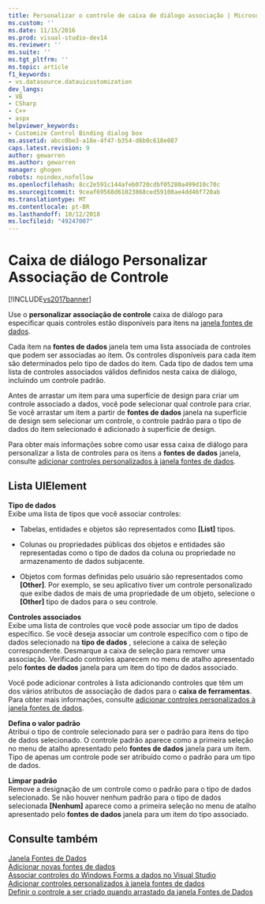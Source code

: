 ```yaml
---
title: Personalizar o controle de caixa de diálogo associação | Microsoft Docs
ms.custom: ''
ms.date: 11/15/2016
ms.prod: visual-studio-dev14
ms.reviewer: ''
ms.suite: ''
ms.tgt_pltfrm: ''
ms.topic: article
f1_keywords:
- vs.datasource.datauicustomization
dev_langs:
- VB
- CSharp
- C++
- aspx
helpviewer_keywords:
- Customize Control Binding dialog box
ms.assetid: abcc0be3-a18e-4f47-b354-d6b0c618e087
caps.latest.revision: 9
author: gewarren
ms.author: gewarren
manager: ghogen
robots: noindex,nofollow
ms.openlocfilehash: 8cc2e591c144afeb0720cdbf05280a499d10c70c
ms.sourcegitcommit: 9ceaf69568d61023868ced59108ae4dd46f720ab
ms.translationtype: MT
ms.contentlocale: pt-BR
ms.lasthandoff: 10/12/2018
ms.locfileid: "49247007"
---
```

# <a name="customize-control-binding-dialog-box"></a>Caixa de diálogo Personalizar Associação de Controle
[!INCLUDE[vs2017banner](../includes/vs2017banner.md)]

Use o **personalizar associação de controle** caixa de diálogo para especificar quais controles estão disponíveis para itens na [janela fontes de dados](http://msdn.microsoft.com/library/0d20f699-cc95-45b3-8ecb-c7edf1f67992).  
  
 Cada item na **fontes de dados** janela tem uma lista associada de controles que podem ser associadas ao item. Os controles disponíveis para cada item são determinados pelo tipo de dados do item. Cada tipo de dados tem uma lista de controles associados válidos definidos nesta caixa de diálogo, incluindo um controle padrão.  
  
 Antes de arrastar um item para uma superfície de design para criar um controle associado a dados, você pode selecionar qual controle para criar. Se você arrastar um item a partir de **fontes de dados** janela na superfície de design sem selecionar um controle, o controle padrão para o tipo de dados do item selecionado é adicionado à superfície de design.  
  
 Para obter mais informações sobre como usar essa caixa de diálogo para personalizar a lista de controles para os itens a **fontes de dados** janela, consulte [adicionar controles personalizados à janela fontes de dados](../data-tools/add-custom-controls-to-the-data-sources-window.md).  
  
## <a name="uielement-list"></a>Lista UIElement  
 **Tipo de dados**  
 Exibe uma lista de tipos que você associar controles:  
  
-   Tabelas, entidades e objetos são representados como **[List]** tipos.  
  
-   Colunas ou propriedades públicas dos objetos e entidades são representadas como o tipo de dados da coluna ou propriedade no armazenamento de dados subjacente.  
  
-   Objetos com formas definidas pelo usuário são representados como **[Other]**. Por exemplo, se seu aplicativo tiver um controle personalizado que exibe dados de mais de uma propriedade de um objeto, selecione o **[Other]** tipo de dados para o seu controle.  
  
 **Controles associados**  
 Exibe uma lista de controles que você pode associar um tipo de dados específico. Se você deseja associar um controle específico com o tipo de dados selecionado na **tipo de dados** , selecione a caixa de seleção correspondente. Desmarque a caixa de seleção para remover uma associação. Verificado controles aparecem no menu de atalho apresentado pelo **fontes de dados** janela para um item do tipo de dados associado.  
  
 Você pode adicionar controles à lista adicionando controles que têm um dos vários atributos de associação de dados para o **caixa de ferramentas**. Para obter mais informações, consulte [adicionar controles personalizados à janela fontes de dados](../data-tools/add-custom-controls-to-the-data-sources-window.md).  
  
 **Defina o valor padrão**  
 Atribui o tipo de controle selecionado para ser o padrão para itens do tipo de dados selecionado. O controle padrão aparece como a primeira seleção no menu de atalho apresentado pelo **fontes de dados** janela para um item. Tipo de apenas um controle pode ser atribuído como o padrão para um tipo de dados.  
  
 **Limpar padrão**  
 Remove a designação de um controle como o padrão para o tipo de dados selecionado. Se não houver nenhum padrão para o tipo de dados selecionada **[Nenhum]** aparece como a primeira seleção no menu de atalho apresentado pelo **fontes de dados** janela para um item do tipo associado.  
  
## <a name="see-also"></a>Consulte também  
 [Janela Fontes de Dados](http://msdn.microsoft.com/library/0d20f699-cc95-45b3-8ecb-c7edf1f67992)   
 [Adicionar novas fontes de dados](../data-tools/add-new-data-sources.md)   
 [Associar controles do Windows Forms a dados no Visual Studio](../data-tools/bind-windows-forms-controls-to-data-in-visual-studio.md)   
 [Adicionar controles personalizados à janela fontes de dados](../data-tools/add-custom-controls-to-the-data-sources-window.md)   
 [Definir o controle a ser criado quando arrastado da janela Fontes de Dados](../data-tools/set-the-control-to-be-created-when-dragging-from-the-data-sources-window.md)